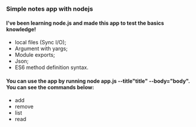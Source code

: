 <h3>Simple notes app with nodejs</h3>

<h4>I've been learning node.js and made this app to test the basics knowledge!</h4>
<ul>
<li>local files (Sync I/O);</li>
<li>Argument with yargs;</li>
<li>Module exports;</li>
<li>Json;</li>
<li>ES6 method definition syntax.</li>
</ul>

<h4>You can use the app by running node app.js <command> --title"title" --body="body". You can see the commands below:</h4>

<ul>
<li>add</li>
<li>remove</li>
<li>list</li>
<li>read</li>
</ul>